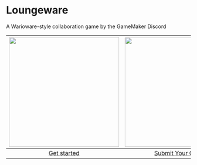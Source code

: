 # Loungeware
A Warioware-style collaboration game by the GameMaker Discord

| <a href="https://github.com/spacebake/Loungeware/wiki"><img src="https://cdn.discordapp.com/attachments/683800414637785149/863748052283293696/unknown.png" height="300"></a> | <a href="https://github.com/spacebake/Loungeware/wiki/Submit-Your-Game"><img src="https://cdn.discordapp.com/attachments/683800414637785149/863749982170513408/Git_icon.svg.png" height="300"></a> |
| :--: | :--: |
| [Get started](https://github.com/spacebake/Loungeware/wiki) | [Submit Your Game](https://github.com/spacebake/Loungeware/wiki/Submit-Your-Game) |

